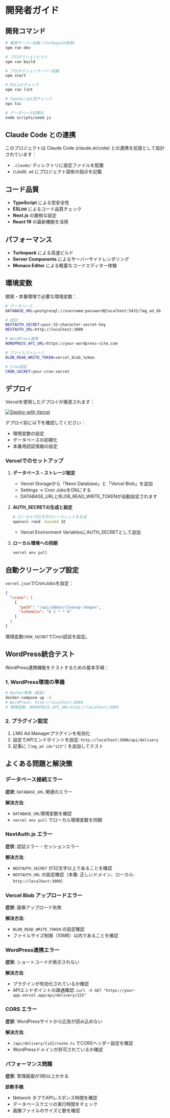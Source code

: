 # 開発者ガイド

## 開発コマンド

```bash
# 開発サーバー起動 (Turbopack使用)
npm run dev

# プロダクションビルド
npm run build

# プロダクションサーバー起動
npm start

# ESLintチェック
npm run lint

# TypeScript型チェック
npx tsc

# データベース初期化
node scripts/seed.js
```

## Claude Code との連携

このプロジェクトは Claude Code (claude.ai/code) との連携を前提として設計されています：

- `.claude/` ディレクトリに設定ファイルを配置
- `CLAUDE.md` にプロジェクト固有の指示を記載

## コード品質

- **TypeScript** による型安全性
- **ESLint** によるコード品質チェック
- **Next.js** の厳格な設定
- **React 19** の最新機能を活用

## パフォーマンス

- **Turbopack** による高速ビルド
- **Server Components** によるサーバーサイドレンダリング
- **Monaco Editor** による軽量なコードエディター体験

## 環境変数

開発・本番環境で必要な環境変数：

```bash
# データベース
DATABASE_URL=postgresql://username:password@localhost:5432/lmg_ad_db

# 認証
NEXTAUTH_SECRET=your-32-character-secret-key
NEXTAUTH_URL=http://localhost:3000

# WordPress連携
WORDPRESS_API_URL=https://your-wordpress-site.com

# ファイルストレージ
BLOB_READ_WRITE_TOKEN=vercel_blob_token

# Cron認証
CRON_SECRET=your-cron-secret
```

## デプロイ

Vercelを使用したデプロイが推奨されます：

[![Deploy with Vercel](https://vercel.com/button)](https://vercel.com/new?utm_medium=default-template&filter=next.js&utm_source=create-next-app&utm_campaign=create-next-app-readme)

デプロイ前に以下を確認してください：

- 環境変数の設定
- データベースの初期化
- 本番用認証情報の設定

### Vercelでのセットアップ

1. **データベース・ストレージ設定**
    - Vercel Storageから「Neon Database」と「Vercel Blob」を追加
    - Settings → Cron JobsをONにする
    - DATABASE_URLとBLOB_READ_WRITE_TOKENが自動設定されます

2. **AUTH_SECRETの生成と設定**
   ```bash
   # ローカルで32文字のシークレットを生成
   openssl rand -base64 32
   ```
    - Vercel Environment VariablesにAUTH_SECRETとして追加

3. **ローカル環境への同期**
   ```bash
   vercel env pull
   ```

## 自動クリーンアップ設定

`vercel.json`でCronJobsを設定：

```json
{
  "crons": [
    {
      "path": "/api/admin/cleanup-images",
      "schedule": "0 2 * * 0"
    }
  ]
}
```

環境変数`CRON_SECRET`でCron認証を設定。

## WordPress統合テスト

WordPress連携機能をテストするための基本手順：

### 1. WordPress環境の準備

```bash
# Docker環境（推奨）
docker-compose up -d
# WordPress: http://localhost:8080
# 環境変数: WORDPRESS_API_URL=http://localhost:8080
```

### 2. プラグイン設定

1. LMG Ad Managerプラグインを有効化
2. 設定でAPIエンドポイントを設定: `http://localhost:3000/api/delivery`
3. 記事に `[lmg_ad id="123"]` を追加してテスト

## よくある問題と解決策

### データベース接続エラー

**症状**: `DATABASE_URL` 関連のエラー

**解決方法**:

- `DATABASE_URL`環境変数を確認
- `vercel env pull` でローカル環境変数を同期

### NextAuth.js エラー

**症状**: 認証エラー・セッションエラー

**解決方法**:

- `NEXTAUTH_SECRET` が32文字以上であることを確認
- `NEXTAUTH_URL` の設定確認（本番: 正しいドメイン、ローカル: `http://localhost:3000`）

### Vercel Blob アップロードエラー

**症状**: 画像アップロード失敗

**解決方法**:

- `BLOB_READ_WRITE_TOKEN` の設定確認
- ファイルサイズ制限（10MB）以内であることを確認

### WordPress連携エラー

**症状**: ショートコードが表示されない

**解決方法**:

- プラグインが有効化されているか確認
- APIエンドポイントの疎通確認: `curl -X GET "https://your-app.vercel.app/api/delivery/123"`

### CORS エラー

**症状**: WordPressサイトから広告が読み込めない

**解決方法**:

- `/api/delivery/[id]/route.ts` でCORSヘッダー設定を確認
- WordPressドメインが許可されているか確認

### パフォーマンス問題

**症状**: 管理画面が3秒以上かかる

**診断手順**:

- Network タブでAPIレスポンス時間を確認
- データベースクエリの実行時間をチェック
- 画像ファイルのサイズと数を確認

